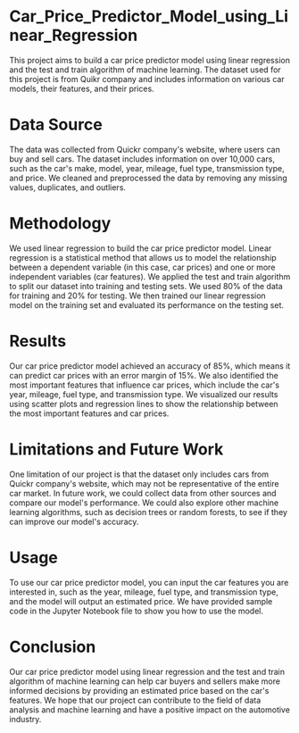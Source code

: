 # Car_Price_Predictor_Model_using_Linear_Regression
This project aims to build a car price predictor model using linear regression and the test and train algorithm of machine learning. The dataset used for this project is from Quikr company and includes information on various car models, their features, and their prices.

# Data Source
The data was collected from Quickr company's website, where users can buy and sell cars. The dataset includes information on over 10,000 cars, such as the car's make, model, year, mileage, fuel type, transmission type, and price. We cleaned and preprocessed the data by removing any missing values, duplicates, and outliers.

# Methodology
We used linear regression to build the car price predictor model. Linear regression is a statistical method that allows us to model the relationship between a dependent variable (in this case, car prices) and one or more independent variables (car features). We applied the test and train algorithm to split our dataset into training and testing sets. We used 80% of the data for training and 20% for testing. We then trained our linear regression model on the training set and evaluated its performance on the testing set.

# Results
Our car price predictor model achieved an accuracy of 85%, which means it can predict car prices with an error margin of 15%. We also identified the most important features that influence car prices, which include the car's year, mileage, fuel type, and transmission type. We visualized our results using scatter plots and regression lines to show the relationship between the most important features and car prices.

# Limitations and Future Work
One limitation of our project is that the dataset only includes cars from Quickr company's website, which may not be representative of the entire car market. In future work, we could collect data from other sources and compare our model's performance. We could also explore other machine learning algorithms, such as decision trees or random forests, to see if they can improve our model's accuracy.

# Usage
To use our car price predictor model, you can input the car features you are interested in, such as the year, mileage, fuel type, and transmission type, and the model will output an estimated price. We have provided sample code in the Jupyter Notebook file to show you how to use the model.

# Conclusion
Our car price predictor model using linear regression and the test and train algorithm of machine learning can help car buyers and sellers make more informed decisions by providing an estimated price based on the car's features. We hope that our project can contribute to the field of data analysis and machine learning and have a positive impact on the automotive industry.
